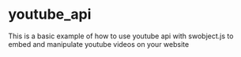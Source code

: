 youtube_api
===========

This is a basic example of how to use youtube api with swobject.js to embed and manipulate youtube videos on your website
